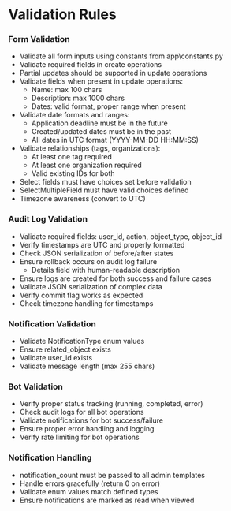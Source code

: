 # Validation Rules

### Form Validation
- Validate all form inputs using constants from app\constants.py
- Validate required fields in create operations
- Partial updates should be supported in update operations
- Validate fields when present in update operations:
  - Name: max 100 chars
  - Description: max 1000 chars
  - Dates: valid format, proper range when present
- Validate date formats and ranges:
  - Application deadline must be in the future
  - Created/updated dates must be in the past
  - All dates in UTC format (YYYY-MM-DD HH:MM:SS)
- Validate relationships (tags, organizations):
  - At least one tag required
  - At least one organization required
  - Valid existing IDs for both
- Select fields must have choices set before validation
- SelectMultipleField must have valid choices defined
- Timezone awareness (convert to UTC)

### Audit Log Validation
- Validate required fields: user_id, action, object_type, object_id
- Verify timestamps are UTC and properly formatted
- Check JSON serialization of before/after states
- Ensure rollback occurs on audit log failure
  - Details field with human-readable description
- Ensure logs are created for both success and failure cases
- Validate JSON serialization of complex data
- Verify commit flag works as expected
- Check timezone handling for timestamps

### Notification Validation
- Validate NotificationType enum values
- Ensure related_object exists
- Validate user_id exists
- Validate message length (max 255 chars)

### Bot Validation
- Verify proper status tracking (running, completed, error)
- Check audit logs for all bot operations
- Validate notifications for bot success/failure
- Ensure proper error handling and logging
- Verify rate limiting for bot operations

### Notification Handling
- notification_count must be passed to all admin templates
- Handle errors gracefully (return 0 on error)
- Validate enum values match defined types
- Ensure notifications are marked as read when viewed

